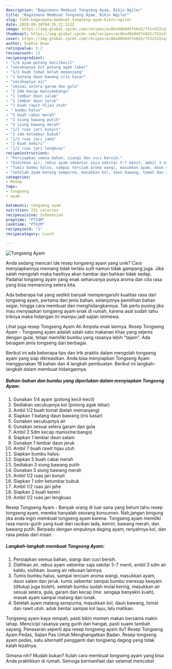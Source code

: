 ```yaml
---
description: "Bagaimana Membuat Tongseng Ayam, Bikin Ngiler"
title: "Bagaimana Membuat Tongseng Ayam, Bikin Ngiler"
slug: 5105-bagaimana-membuat-tongseng-ayam-bikin-ngiler
date: 2020-09-18T04:35:22.512Z
image: https://img-global.cpcdn.com/recipes/ec8be46b045fe0d2/751x532cq70/tongseng-ayam-foto-resep-utama.jpg
thumbnail: https://img-global.cpcdn.com/recipes/ec8be46b045fe0d2/751x532cq70/tongseng-ayam-foto-resep-utama.jpg
cover: https://img-global.cpcdn.com/recipes/ec8be46b045fe0d2/751x532cq70/tongseng-ayam-foto-resep-utama.jpg
author: Sophie Dean
ratingvalue: 3.2
reviewcount: 12
recipeingredient:
- "1/4 ayam potong kecilkecil"
- "secukupnya kol potong agak lebar"
- "1/2 buah tomat belah memanjang"
- "1 batang daun bawang iris kasar"
- "secukupnya air"
- "sesuai selera garam dan gula"
- "2 Sdm kecap manismebango"
- "1 lembar daun salam"
- "1 lembar daun jeruk"
- "7 buah rawit hijau utuh"
- " bumbu halus"
- "5 buah cabai merah"
- "3 siung bawang putih"
- "5 siung bawang merah"
- "1/2 ruas jari kunyit"
- "1 sdm ketumbar bubuk"
- "1/2 ruas jari jahe"
- "2 buah kemiri"
- "1/2 ruas jari lengkuas"
recipeinstructions:
- "Persiapkan semua bahan, siangi dan cuci bersih."
- "Didihkan air, rebus ayam sebentar saja sekitar 5-7 menit, ambil 3 sdm air kaldu, sisihkan. buang air rebusan lainnya."
- "Tumis bumbu halus, sampai tercium aroma wangi, masukkan ayam, daun salam dan jeruk. tumis sebentar sampai bumbu meresap keayam (ditutup juga boleh). setelah bumbu sudah mulai kering, masukkan air sesuai selera, gula, garam dan kecap (me: sengaja banyakin kuah). masak ayam sampai matang dan lunak."
- "Setelah ayam matang sempurna, masukkan kol, daun bawang, tomat dan rawit utuh. aduk bentar sampai kol layu, lalu matikan."
categories:
- Resep
tags:
- tongseng
- ayam

katakunci: tongseng ayam 
nutrition: 251 calories
recipecuisine: Indonesian
preptime: "PT14M"
cooktime: "PT42M"
recipeyield: "1"
recipecategory: Lunch

---
```



![Tongseng Ayam](https://img-global.cpcdn.com/recipes/ec8be46b045fe0d2/751x532cq70/tongseng-ayam-foto-resep-utama.jpg)

Anda sedang mencari ide resep tongseng ayam yang unik? Cara menyiapkannya memang tidak terlalu sulit namun tidak gampang juga. Jika salah mengolah maka hasilnya akan hambar dan bahkan tidak sedap. Padahal tongseng ayam yang enak seharusnya punya aroma dan cita rasa yang bisa memancing selera kita.

Ada beberapa hal yang sedikit banyak mempengaruhi kualitas rasa dari tongseng ayam, pertama dari jenis bahan, selanjutnya pemilihan bahan segar, hingga cara membuat dan menghidangkannya. Tak perlu pusing jika mau menyiapkan tongseng ayam enak di rumah, karena asal sudah tahu triknya maka hidangan ini mampu jadi sajian istimewa.

Lihat juga resep Tongseng Ayam Ati Ampela enak lainnya. Resep Tongseng Ayam - Tongseng ayam adalah salah satu makanan khas yang sejenis dengan gulai, tetapi memiliki bumbu yang rasanya lebih &#34;tajam&#34;. Ada beragam jenis tongseng dari berbagai.


Berikut ini ada beberapa tips dan trik praktis dalam mengolah tongseng ayam yang siap dikreasikan. Anda bisa menyiapkan Tongseng Ayam menggunakan 19 bahan dan 4 langkah pembuatan. Berikut ini langkah-langkah dalam membuat hidangannya.

<!--inarticleads1-->

##### Bahan-bahan dan bumbu yang diperlukan dalam menyiapkan Tongseng Ayam:

1. Gunakan 1/4 ayam (potong kecil-kecil)
1. Sediakan secukupnya kol (potong agak lebar)
1. Ambil 1/2 buah tomat (belah memanjang)
1. Siapkan 1 batang daun bawang (iris kasar)
1. Gunakan secukupnya air
1. Gunakan sesuai selera garam dan gula
1. Ambil 2 Sdm kecap manis(me:bango)
1. Siapkan 1 lembar daun salam
1. Gunakan 1 lembar daun jeruk
1. Ambil 7 buah rawit hijau utuh
1. Siapkan  bumbu halus:
1. Siapkan 5 buah cabai merah
1. Sediakan 3 siung bawang putih
1. Gunakan 5 siung bawang merah
1. Ambil 1/2 ruas jari kunyit
1. Siapkan 1 sdm ketumbar bubuk
1. Ambil 1/2 ruas jari jahe
1. Siapkan 2 buah kemiri
1. Ambil 1/2 ruas jari lengkuas


Resep Tongseng Ayam - Banyak orang di luar sana yang belum tahu resep tongseng ayam, mereka hanyalah seorang konsumen. Nah,jangan bingung jika anda ingin membuat tongseng ayam karena. Tongseng ayam memiliki rasa manis-gurih yang kuat dari racikan lada, kemiri, bawang merah, dan bawang putih. Berpadu dengan empuknya daging ayam, renyahnya kol, dan rasa pedas dari irisan. 

<!--inarticleads2-->

##### Langkah-langkah membuat Tongseng Ayam:

1. Persiapkan semua bahan, siangi dan cuci bersih.
1. Didihkan air, rebus ayam sebentar saja sekitar 5-7 menit, ambil 3 sdm air kaldu, sisihkan. buang air rebusan lainnya.
1. Tumis bumbu halus, sampai tercium aroma wangi, masukkan ayam, daun salam dan jeruk. tumis sebentar sampai bumbu meresap keayam (ditutup juga boleh). setelah bumbu sudah mulai kering, masukkan air sesuai selera, gula, garam dan kecap (me: sengaja banyakin kuah). masak ayam sampai matang dan lunak.
1. Setelah ayam matang sempurna, masukkan kol, daun bawang, tomat dan rawit utuh. aduk bentar sampai kol layu, lalu matikan.


Tongseng ayam kaya rempah, pasti bikin momen makan bersama makin lahap. Mencicipi rasanya yang gurih dan hangat, pasti suami tambah sayang. Penasaran seperti apa resep tongseng ayam itu? Resep Tongseng Ayam Pedas, Sajian Pas Untuk Menghangatkan Badan. Resep tongseng ayam pedas, satu alternatif pengganti dari tongseng daging yang tidak kalah lezatnya. 

Gimana nih? Mudah bukan? Itulah cara membuat tongseng ayam yang bisa Anda praktikkan di rumah. Semoga bermanfaat dan selamat mencoba!
